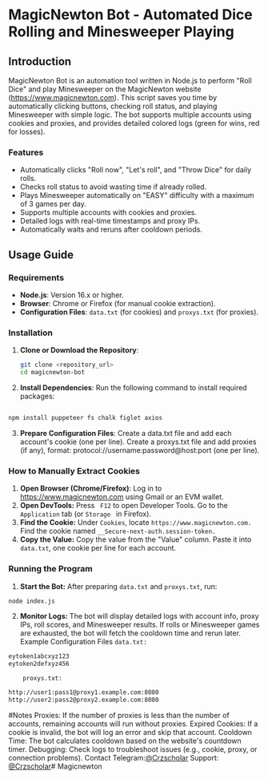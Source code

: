 # MagicNewton Bot - Automated Dice Rolling and Minesweeper Playing

## Introduction
MagicNewton Bot is an automation tool written in Node.js to perform "Roll Dice" and play Minesweeper on the MagicNewton website (https://www.magicnewton.com). This script saves you time by automatically clicking buttons, checking roll status, and playing Minesweeper with simple logic. The bot supports multiple accounts using cookies and proxies, and provides detailed colored logs (green for wins, red for losses).

### Features
- Automatically clicks "Roll now", "Let's roll", and "Throw Dice" for daily rolls.
- Checks roll status to avoid wasting time if already rolled.
- Plays Minesweeper automatically on "EASY" difficulty with a maximum of 3 games per day.
- Supports multiple accounts with cookies and proxies.
- Detailed logs with real-time timestamps and proxy IPs.
- Automatically waits and reruns after cooldown periods.

## Usage Guide

### Requirements
- **Node.js**: Version 16.x or higher.
- **Browser**: Chrome or Firefox (for manual cookie extraction).
- **Configuration Files**: `data.txt` (for cookies) and `proxys.txt` (for proxies).

### Installation
1. **Clone or Download the Repository**:
   ```bash
   git clone <repository_url>
   cd magicnewton-bot
   ```
2. **Install Dependencies**: Run the following command to install required packages:
```bash

npm install puppeteer fs chalk figlet axios
```
3. **Prepare Configuration Files**:
Create a data.txt file and add each account's cookie (one per line).
Create a proxys.txt file and add proxies (if any), format: protocol://username:password@host:port (one per line).
### How to Manually Extract Cookies
1. **Open Browser (Chrome/Firefox)**:
Log in to https://www.magicnewton.com using Gmail or an EVM wallet.
2. **Open DevTools:**
Press `` F12`` to open Developer Tools.
Go to the ``Application`` tab (or ``Storage `` in Firefox).
3. **Find the Cookie:**
Under ``Cookies``, locate ``https://www.magicnewton.com.``
Find the cookie named ``__Secure-next-auth.session-token.``
4. **Copy the Value:**
Copy the value from the "Value" column.
Paste it into ``data.txt``, one cookie per line for each account.
### Running the Program
1. **Start the Bot:** After preparing ``data.txt`` and ``proxys.txt``, run:
```bash
node index.js
```
2. **Monitor Logs:**
    The bot will display detailed logs with account info, proxy IPs, roll scores, and Minesweeper results.
    If rolls or Minesweeper games are exhausted, the bot will fetch the cooldown time and rerun later.
    Example Configuration Files
    ``data.txt:``
```bash
eytoken1abcxyz123
eytoken2defxyz456
```
``    proxys.txt:``
```bash
http://user1:pass1@proxy1.example.com:8080
http://user2:pass2@proxy2.example.com:8080
```

#Notes
Proxies: If the number of proxies is less than the number of accounts, remaining accounts will run without proxies.
Expired Cookies: If a cookie is invalid, the bot will log an error and skip that account.
Cooldown Time: The bot calculates cooldown based on the website's countdown timer.
Debugging: Check logs to troubleshoot issues (e.g., cookie, proxy, or connection problems).
Contact
Telegram:[@Crzscholar](https://t.me/Crzscholar)
Support: [@Crzscholar](https://t.me/Crzscholar)# Magicnewton
